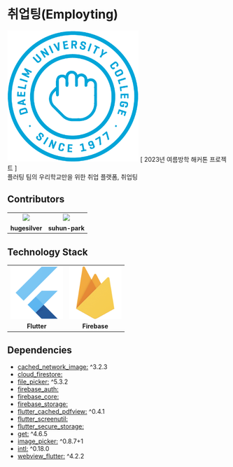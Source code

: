 # 취업팅(Employting)

<img src="https://github.com/hugesilver/Flutter_Employting/blob/main/readme/logo.png" width="300px" height="300px" />
[ 2023년 여름방학 해커톤 프로젝트 ]
<br />
플러팅 팀의 우리학교만을 위한 취업 플랫폼, 취업팅

## Contributors

<table>
  <tr>
    <td align="center">
      <a href="https://github.com/hugesilver">
        <img src="https://avatars.githubusercontent.com/u/44265544?v=4" width="120px" height="auto" >
      </a>
    </td>
    <td align="center">
      <a href="https://github.com/suhun-park">
        <img src="https://avatars.githubusercontent.com/u/70944228?v=4" width="120px" height="auto" >
      </a>
    </td>
  </tr>
  <tr>
    <td align="center"><b>hugesilver</b></td>
    <td align="center"><b>suhun-park</b></td>
  </tr>
</table>

## Technology Stack

<table>
  <tr>
    <td align="center">
      <img src="https://github.com/hugesilver/Flutter_Employting/blob/main/readme/flutter_logo.png" width="120px" height="auto">
    </td>
    <td align="center">
      <img src="https://github.com/hugesilver/Flutter_Employting/blob/main/readme/firebase_logo.png" width="120px" height="auto">
    </td>
  </tr>
  <tr>
    <td align="center"><b>Flutter</b></td>
    <td align="center"><b>Firebase</b></td>
  </tr>
</table>

## Dependencies

- <a href="https://pub.dev/packages/cached_network_image">cached_network_image:</a> ^3.2.3
- <a href="https://pub.dev/packages/cloud_firestore">cloud_firestore:</a>
- <a href="https://pub.dev/packages/file_picker">file_picker:</a> ^5.3.2
- <a href="https://pub.dev/packages/firebase_auth">firebase_auth:</a>
- <a href="https://pub.dev/packages/firebase_core">firebase_core:</a>
- <a href="https://pub.dev/packages/firebase_storage">firebase_storage:</a>
- <a href="https://pub.dev/packages/flutter_cached_pdfview">flutter_cached_pdfview:</a> ^0.4.1
- <a href="https://pub.dev/packages/flutter_screenutil">flutter_screenutil:</a>
- <a href="https://pub.dev/packages/flutter_secure_storage">flutter_secure_storage:</a>
- <a href="https://pub.dev/packages/get">get:</a> ^4.6.5
- <a href="https://pub.dev/packages/image_picker">image_picker:</a> ^0.8.7+1
- <a href="https://pub.dev/packages/intl">intl:</a> ^0.18.0
- <a href="https://pub.dev/packages/webview_flutter">webview_flutter:</a> ^4.2.2
